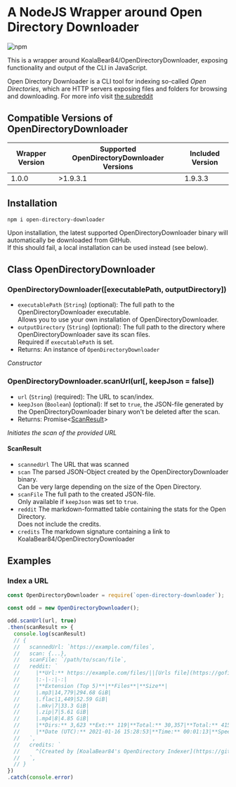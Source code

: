 # A NodeJS Wrapper around Open Directory Downloader

![npm](https://img.shields.io/npm/v/open-directory-downloader?style=for-the-badge)

This is a wrapper around KoalaBear84/OpenDirectoryDownloader, exposing functionality and output of the CLI in JavaScript.

Open Directory Downloader is a CLI tool for indexing so-called *Open Directories*, which are HTTP servers exposing files and folders for browsing and downloading. For more info visit [the subreddit](https://reddit.com/r/opendirectories)

## Compatible Versions of OpenDirectoryDownloader

| Wrapper Version | Supported OpenDirectoryDownloader Versions | Included Version |
| --- | --- | --- |
| 1.0.0 | >1.9.3.1 | 1.9.3.3 |

## Installation

```shell
npm i open-directory-downloader
```

Upon installation, the latest supported OpenDirectoryDownloader binary will automatically be downloaded from GitHub.  
If this should fail, a local installation can be used instead (see below).

## Class OpenDirectoryDownloader

### OpenDirectoryDownloader([executablePath, outputDirectory])

- `executablePath` (`String`) (optional): The full path to the OpenDirectoryDownloader executable.  
  Allows you to use your own installation of OpenDirectoryDownloader.
- `outputDirectory` (`String`) (optional): The full path to the directory where OpenDirectoryDownloader save its scan files.  
  Required if `executablePath` is set.
- Returns: An instance of `OpenDirectoryDownloader`

*Constructor*

### OpenDirectoryDownloader.scanUrl(url[, keepJson = false])  

- `url` (`String`) (required): The URL to scan/index.
- `keepJson` (`Boolean`) (optional): If set to `true`, the JSON-file generated by the OpenDirectoryDownloader binary won't be deleted after the scan.
- Returns: Promise<[ScanResult](#scanresult)>

*Initiates the scan of the provided URL*

#### ScanResult

- `scannedUrl` The URL that was scanned
- `scan` The parsed JSON-Object created by the OpenDirectoryDownloader binary.  
  Can be very large depending on the size of the Open Directory.
- `scanFile` The full path to the created JSON-file.  
  Only available if `keepJson` was set to `true`.
- `reddit` The markdown-formatted table containing the stats for the Open Directory.  
  Does not include the credits.
- `credits` The markdown signature containing a link to KoalaBear84/OpenDirectoryDownloader

## Examples

### Index a URL

```js
const OpenDirectoryDownloader = require(`open-directory-downloader`);

const odd = new OpenDirectoryDownloader();

odd.scanUrl(url, true)
.then(scanResult => {
  console.log(scanResult)
  // {
  //   scannedUrl: `https://example.com/files`,
  //   scan: {...},
  //   scanFile: `/path/to/scan/file`,
  //   reddit: `
  //     |**Url:** https://example.com/files/||[Urls file](https://gofile.io/?c=XXXXX)|
  //     |:-|-:|-:|
  //     |**Extension (Top 5)**|**Files**|**Size**|
  //     |.mp3|14,779|294.68 GiB|
  //     |.flac|1,449|52.59 GiB|
  //     |.mkv|7|33.3 GiB|
  //     |.zip|7|5.61 GiB|
  //     |.mp4|8|4.85 GiB|
  //     |**Dirs:** 3,623 **Ext:** 119|**Total:** 30,357|**Total:** 415.97 GiB|
  //     |**Date (UTC):** 2021-01-16 15:28:53|**Time:** 00:01:13|**Speed:** 1.4 MB/s (12 mbit)|
  //   `,
  //   credits: `
  //     ^(Created by [KoalaBear84's OpenDirectory Indexer](https://github.com/KoalaBear84/OpenDirectoryDownloader/))
  //   `,
  // }
})
.catch(console.error)

```
